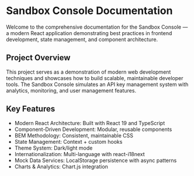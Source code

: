 # Sandbox Console Documentation

Welcome to the comprehensive documentation for the Sandbox Console — a modern React application demonstrating best practices in frontend development, state management, and component architecture.

## Project Overview

This project serves as a demonstration of modern web development techniques and showcases how to build scalable, maintainable developer tools. The Sandbox Console simulates an API key management system with analytics, monitoring, and user management features.

## Key Features

- Modern React Architecture: Built with React 19 and TypeScript
- Component-Driven Development: Modular, reusable components
- BEM Methodology: Consistent, maintainable CSS
- State Management: Context + custom hooks
- Theme System: Dark/light mode
- Internationalization: Multi-language with react-i18next
- Mock Data Services: LocalStorage persistence with async patterns
- Charts & Analytics: Chart.js integration

